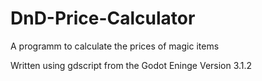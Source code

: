 # DnD-Price-Calculator
A programm to calculate the prices of magic items

Written using gdscript from the Godot Eninge Version 3.1.2
